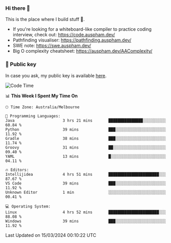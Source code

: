 ### Hi there 👋

This is the place where I build stuff 👀. 

- If you're looking for a whiteboard-like compiler to practice coding interview, check out: https://code.auspham.dev/
- Pathfinding visualiser: https://pathfinding.auspham.dev/
- SWE note: https://swe.auspham.dev/
- Big O complexity cheatsheet: https://auspham.dev/AAComplexity/

### 🔑 Public key

In case you ask, my public key is available [here](https://public.auspham.dev/).

<!--START_SECTION:waka-->
![Code Time](http://img.shields.io/badge/Code%20Time-1%2C221%20hrs%2055%20mins-blue)

📊 **This Week I Spent My Time On** 

```text
🕑︎ Time Zone: Australia/Melbourne

💬 Programming Languages: 
Java                     3 hrs 21 mins       ███████████████░░░░░░░░░░   60.84 % 
Python                   39 mins             ███░░░░░░░░░░░░░░░░░░░░░░   11.92 % 
Gradle                   38 mins             ███░░░░░░░░░░░░░░░░░░░░░░   11.74 % 
Groovy                   31 mins             ██░░░░░░░░░░░░░░░░░░░░░░░   09.40 % 
YAML                     13 mins             █░░░░░░░░░░░░░░░░░░░░░░░░   04.11 % 

🔥 Editors: 
Intellijidea             4 hrs 51 mins       ██████████████████████░░░   87.67 % 
VS Code                  39 mins             ███░░░░░░░░░░░░░░░░░░░░░░   11.92 % 
Unknown Editor           1 min               ░░░░░░░░░░░░░░░░░░░░░░░░░   00.41 % 

💻 Operating System: 
Linux                    4 hrs 52 mins       ██████████████████████░░░   88.08 % 
Windows                  39 mins             ███░░░░░░░░░░░░░░░░░░░░░░   11.92 % 
```


 Last Updated on 15/03/2024 00:10:22 UTC
<!--END_SECTION:waka-->

<!--
**rockmanvnx6/rockmanvnx6** is a ✨ _special_ ✨ repository because its `README.md` (this file) appears on your GitHub profile.

Here are some ideas to get you started:

- 🔭 I’m currently working on ...
- 🌱 I’m currently learning ...
- 👯 I’m looking to collaborate on ...
- 🤔 I’m looking for help with ...
- 💬 Ask me about ...
- 📫 How to reach me: ...
- 😄 Pronouns: ...
- ⚡ Fun fact: ...
-->

